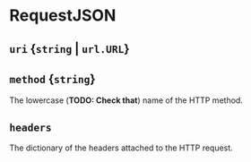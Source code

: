 # RequestJSON

## `uri` {`string` | `url.URL`}

## `method` {`string`}

The lowercase (**TODO: Check that**) name of the HTTP method.

## `headers`

The dictionary of the headers attached to the HTTP request.
